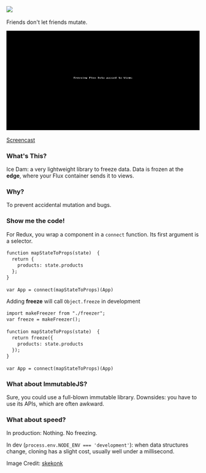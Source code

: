 
![](http://c1.staticflickr.com/3/2576/4197921511_bde31964d3_m.jpg)

Friends don't let friends mutate.
 
![](IceDam.gif)

[Screencast](https://www.youtube.com/watch?v=fPA_u4_iyK8)

### What's This?

Ice Dam: a very lightweight library to freeze data. Data is frozen at the __edge__, where your Flux container sends it to views.

### Why?

To prevent accidental mutation and bugs.

### Show me the code!
For Redux, you wrap a component in a `connect` function. Its first argument is a selector.

```
function mapStateToProps(state)  {
  return {
    products: state.products
  };
}

var App = connect(mapStateToProps)(App)
```

Adding __freeze__ will call `Object.freeze` in development

```
import makeFreezer from "./freezer";
var freeze = makeFreezer();

function mapStateToProps(state)  {
  return freeze({
    products: state.products
  });
}

var App = connect(mapStateToProps)(App)
```

### What about ImmutableJS?

Sure, you could use a full-blown immutable library. Downsides: you have to use its APIs, which are often awkward.

### What about speed?

In production: Nothing. No freezing.

In dev (`process.env.NODE_ENV === 'development'`): when data structures change, cloning has a slight cost, usually well under a millisecond.



Image Credit: [skekonk](https://www.flickr.com/photos/skedonk/4197921511/)
